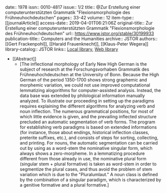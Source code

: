 date:: 1978
issn:: 0010-4817
issue:: 1/2
title:: @Zur Erstellung einer computerunterstützten Grammatik "Flexionsmorphologie des Frühneuhochdeutschen"
pages:: 33-42
volume:: 12
item-type:: [[journalArticle]]
access-date:: 2019-04-01T06:21:06Z
original-title:: Zur Erstellung einer computerunterstützten Grammatik "Flexionsmorphologie des Frühneuhochdeutschen"
url:: https://www.jstor.org/stable/30199933
publication-title:: Computers and the Humanities
archive:: JSTOR
authors:: [[Gert Frackenpohl]], [[Harald Frauenknecht]], [[Klaus-Peter Wegera]]
library-catalog:: JSTOR
links:: [Local library](zotero://select/groups/2386895/items/6L675IJM), [Web library](https://www.zotero.org/groups/2386895/items/6L675IJM)

- [[Abstract]]
	- [The inflectional morphology of Early New High German is the subject of research at the Forschungsvorhaben Grammatik des Frühneuhochdeutschen at the University of Bonn. Because the High German of the period 1350-1700 shows strong graphemic and morphemic variation, we could not use improved computational lemmatizing alogorithms for computer-assisted analysis. Instead, the data base was extended by philological information manually analyzed. To illustrate our proceeding in setting up the paradigms requires explaining the different algorithms for analyzing verb and noun inflection. The numerous grammatical positions, for most of which little evidence is given, and the prevailing inflected structure precluded an automatic segmentation of verb forms. The program for establishing verb paradigms is based on extended informations (for instance, those about endings, historical inflection classes, preterite suffixes, etc.), and consists of steps for sorting, collecting, and printing. For nouns, the automatic segmentation can be carried out by using as a word-stem the nominative singular form, which always shows a zero-morpheme. In a lemmatizing procedure different from those already in use, the nominative plural form (singular stem + plural formative) is taken as word-stem in order to segmentize the plural cases, and thus avoid the problem of stem variation which is due to the "Pluralumlaut." A noun class is defined by the combination of a singular paradigm, which is characterized by a genitive formative and a plural formative.]